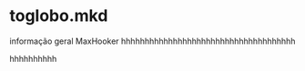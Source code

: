 # toglobo.mkd
informação geral MaxHooker
hhhhhhhhhhhhhhhhhhhhhhhhhhhhhhhhhhhhh










hhhhhhhhhh
